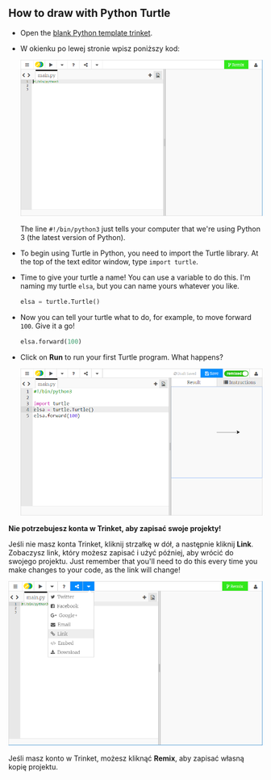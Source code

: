 ## How to draw with Python Turtle

+ Open the [blank Python template trinket](http://jumpto.cc/python-new).

+ W okienku po lewej stronie wpisz poniższy kod:
    
    ![zrzut ekranu](images/trinket.PNG)
    
    The line `#!/bin/python3` just tells your computer that we're using Python 3 (the latest version of Python).

+ To begin using Turtle in Python, you need to import the Turtle library. At the top of the text editor window, type `import turtle`.

+ Time to give your turtle a name! You can use a variable to do this. I'm naming my turtle `elsa`, but you can name yours whatever you like.
    
    ```python
    elsa = turtle.Turtle()
    ```

+ Now you can tell your turtle what to do, for example, to move forward `100`. Give it a go!
    
    ```python
    elsa.forward(100)
    ```

+ Click on **Run** to run your first Turtle program. What happens?
    
    ![](images/import-turtle.png)

**Nie potrzebujesz konta w Trinket, aby zapisać swoje projekty!**

Jeśli nie masz konta Trinket, kliknij strzałkę w dół, a następnie kliknij **Link**. Zobaczysz link, który możesz zapisać i użyć później, aby wrócić do swojego projektu. Just remember that you'll need to do this every time you make changes to your code, as the link will change!

![zrzut ekranu](images/trinket-link.PNG)

Jeśli masz konto w Trinket, możesz kliknąć **Remix**, aby zapisać własną kopię projektu.